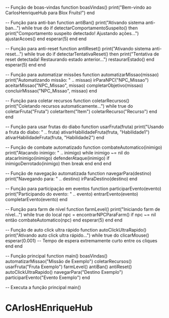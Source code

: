

-- Função de boas-vindas
function boasVindas()
    print("Bem-vindo ao CarlosHenriqueHub para Blox Fruits!")
end

-- Função para anti-ban
function antiBan()
    print("Ativando sistema anti-ban...")
    while true do
        if detectarComportamentoSuspeito() then
            print("Comportamento suspeito detectado! Ajustando ações...")
            ajustarAcoes()
        end
        esperar(5)
    end
end

-- Função para anti-reset
function antiReset()
    print("Ativando sistema anti-reset...")
    while true do
        if detectarTentativaReset() then
            print("Tentativa de reset detectada! Restaurando estado anterior...")
            restaurarEstado()
        end
        esperar(5)
    end
end

-- Função para automatizar missões
function automatizarMissao(missao)
    print("Automatizando missão: " .. missao)
    irParaNPC("NPC_Missao")
    aceitarMissao("NPC_Missao", missao)
    completarObjetivo(missao)
    concluirMissao("NPC_Missao", missao)
end

-- Função para coletar recursos
function coletarRecursos()
    print("Coletando recursos automaticamente...")
    while true do
        coletarFruta("Fruta")
        coletarItem("Item")
        coletarRecurso("Recurso")
    end
end

-- Função para usar frutas do diabo
function usarFruta(fruta)
    print("Usando a fruta do diabo: " .. fruta)
    ativarHabilidadeFruta(fruta, "Habilidade1")
    ativarHabilidadeFruta(fruta, "Habilidade2")
end

-- Função de combate automatizado
function combateAutomatico(inimigo)
    print("Atacando inimigo: " .. inimigo)
    while inimigo ~= nil do
        atacarInimigo(inimigo)
        defenderAtaque(inimigo)
        if inimigoDerrotado(inimigo) then
            break
        end
    end
end

-- Função de navegação automatizada
function navegarPara(destino)
    print("Navegando para: " .. destino)
    irParaDestino(destino)
end

-- Função para participação em eventos
function participarEvento(evento)
    print("Participando do evento: " .. evento)
    entrarEvento(evento)
    completarEvento(evento)
end

-- Função para farm de nível
function farmLevel()
    print("Iniciando farm de nível...")
    while true do
        local npc = encontrarNPCParaFarm()
        if npc ~= nil então
            combateAutomatico(npc)
        end
        esperar(5)
    end
end

-- Função de auto click ultra rápido
function autoClickUltraRapido()
    print("Ativando auto click ultra rápido...")
    while true do
        clicarMouse()
        esperar(0.001) -- Tempo de espera extremamente curto entre os cliques
    end
end

-- Função principal
function main()
    boasVindas()
    automatizarMissao("Missão de Exemplo")
    coletarRecursos()
    usarFruta("Fruta Exemplo")
    farmLevel()
    antiBan()
    antiReset()
    autoClickUltraRapido()
    navegarPara("Destino Exemplo")
    participarEvento("Evento Exemplo")
end

-- Executa a função principal
main()
# CArlosHEnriqueHub
